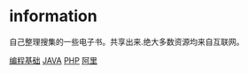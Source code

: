 # information
自己整理搜集的一些电子书。共享出来.绝大多数资源均来自互联网。

[编程基础](/编程基础/)
[JAVA](/java/)
[PHP](/PHP/)
[阿里](/阿里/)
